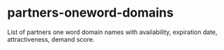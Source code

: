 # partners-oneword-domains
List of partners one word domain names with availability, expiration date, attractiveness, demand score.
